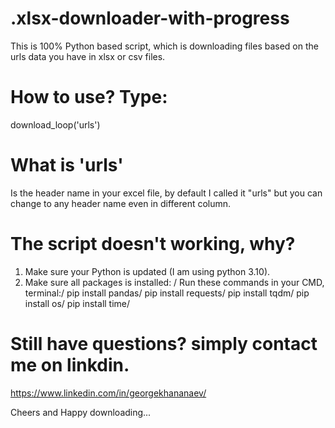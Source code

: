 # .xlsx-downloader-with-progress
This is 100% Python based script, which is downloading files based on the urls data you have in xlsx or csv files.


# How to use? Type:
download_loop('urls')


# What is 'urls'
Is the header name in your excel file, by default I called it "urls" but you can change to any header name even in different column.



# The script doesn't working, why?
1. Make sure your Python is updated (I am using python 3.10).
2. Make sure all packages is installed: /
Run these commands in your CMD, terminal:/
pip install pandas/
pip install requests/
pip install tqdm/
pip install os/
pip install time/


# Still have questions? simply contact me on linkdin.
https://www.linkedin.com/in/georgekhananaev/


Cheers and Happy downloading...
